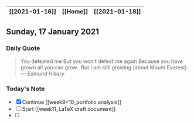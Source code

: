 | [[2021-01-16]] | [[Home]] | [[2021-01-18]] |
| :------------: | :------: | :------------: |

## Sunday, 17 January 2021

### Daily Quote
> You defeated me But you won't defeat me again Because you have grown all you can grow.. But I am still growing (about Mount Everest).
> &mdash; <cite>Edmund Hillary</cite>

### Today's Note

- [x] Continue [[week9+10_portfolio analysis]]
- [ ] Start [[week11_LaTeX draft document]]
- [ ] 